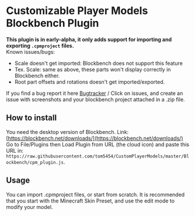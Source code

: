 # Customizable Player Models Blockbench Plugin  
**This plugin is in early-alpha, it only adds support for importing and exporting `.cpmproject` files.**  
Known issues/bugs:
- Scale doesn't get imported: Blockbench does not support this feature
- Tex. Scale: same as above, these parts won't display correctly in Blockbench either.
- Root part offsets and rotations doesn't get imported/exported.

If you find a bug report it here [Bugtracker](https://github.com/tom5454/CustomPlayerModels/issues) / Click on issues, and create an issue with screenshots and your blockbench project attached in a .zip file.  

## How to install
You need the desktop version of Blockbench. Link: [https://blockbench.net/downloads/](https://blockbench.net/downloads/)  
Go to File/Plugins then Load Plugin from URL (the cloud icon) and paste this URL in: `https://raw.githubusercontent.com/tom5454/CustomPlayerModels/master/Blockbench/cpm_plugin.js`.

## Usage
You can import .cpmproject files, or start from scratch. It is recommended that you start with the Minecraft Skin Preset, and use the edit mode to modify your model.